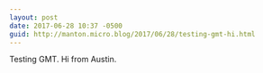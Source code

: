 ```yaml
---
layout: post
date: 2017-06-28 10:37 -0500
guid: http://manton.micro.blog/2017/06/28/testing-gmt-hi.html
---
```

Testing GMT. Hi from Austin.
